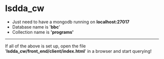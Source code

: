# lsdda_cw

* Just need to have a mongodb running on <b>localhost:27017</b>
* Database name is '<b>bbc</b>'
* Collection name is <b>'programs'</b>
---
If all of the above is set up, open the file '<b>lsdda_cw/front_end/client/index.html</b>' in a browser and start querying!
